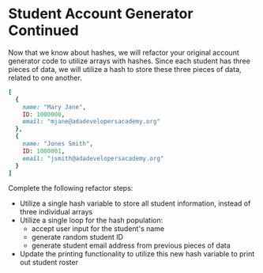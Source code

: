 # Student Account Generator Continued

Now that we know about hashes, we will refactor your original account generator code to utilize arrays with hashes. Since each student has three pieces of data, we will utilize a hash to store these three pieces of data, related to one another.

```ruby
[
  {
    name: "Mary Jane",
    ID: 1000000,
    email: "mjane@adadevelopersacademy.org"
  },
  {
    name: "Jones Smith",
    ID: 1000001,
    email: "jsmith@adadevelopersacademy.org"
  }
]
```

Complete the following refactor steps:
- Utilize a single hash variable to store all student information, instead of three individual arrays
- Utilize a single loop for the hash population:
  - accept user input for the student's name
  - generate random student ID
  - generate student email address from previous pieces of data
- Update the printing functionality to utilize this new hash variable to print out student roster
